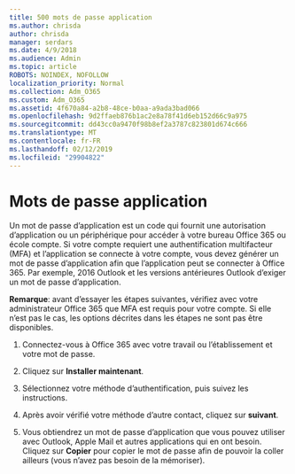 ```yaml
---
title: 500 mots de passe application
ms.author: chrisda
author: chrisda
manager: serdars
ms.date: 4/9/2018
ms.audience: Admin
ms.topic: article
ROBOTS: NOINDEX, NOFOLLOW
localization_priority: Normal
ms.collection: Adm_O365
ms.custom: Adm_O365
ms.assetid: 4f670a84-a2b8-48ce-b0aa-a9ada3bad066
ms.openlocfilehash: 9d2ffaeb876b1ac2e8a78f41d6eb152d66c9a975
ms.sourcegitcommit: dd43cc0a9470f98b8ef2a3787c823801d674c666
ms.translationtype: MT
ms.contentlocale: fr-FR
ms.lasthandoff: 02/12/2019
ms.locfileid: "29904822"
---
```

# <a name="app-passwords"></a>Mots de passe application

Un mot de passe d’application est un code qui fournit une autorisation d’application ou un périphérique pour accéder à votre bureau Office 365 ou école compte. Si votre compte requiert une authentification multifacteur (MFA) et l’application se connecte à votre compte, vous devez générer un mot de passe d’application afin que l’application peut se connecter à Office 365. Par exemple, 2016 Outlook et les versions antérieures Outlook d’exiger un mot de passe d’application.
  
 **Remarque**: avant d’essayer les étapes suivantes, vérifiez avec votre administrateur Office 365 que MFA est requis pour votre compte. Si elle n’est pas le cas, les options décrites dans les étapes ne sont pas être disponibles.
  
1. Connectez-vous à Office 365 avec votre travail ou l’établissement et votre mot de passe.
    
2. Cliquez sur **Installer maintenant**.
    
3. Sélectionnez votre méthode d’authentification, puis suivez les instructions.
    
4. Après avoir vérifié votre méthode d’autre contact, cliquez sur **suivant**.
    
5. Vous obtiendrez un mot de passe d’application que vous pouvez utiliser avec Outlook, Apple Mail et autres applications qui en ont besoin. Cliquez sur **Copier** pour copier le mot de passe afin de pouvoir la coller ailleurs (vous n’avez pas besoin de la mémoriser). 
    

